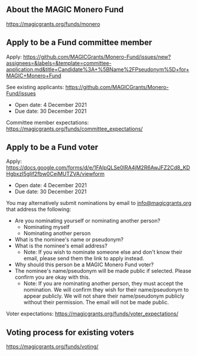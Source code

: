 ## About the MAGIC Monero Fund

https://magicgrants.org/funds/monero

## Apply to be a Fund committee member

Apply: https://github.com/MAGICGrants/Monero-Fund/issues/new?assignees=&labels=&template=committee-application.md&title=Candidate%3A+%5BName%2FPseudonym%5D+for+MAGIC+Monero+Fund

See existing applicants: https://github.com/MAGICGrants/Monero-Fund/issues

* Open date: 4 December 2021
* Due date: 30 December 2021

Committee member expectations: https://magicgrants.org/funds/committee_expectations/

## Apply to be a Fund voter

Apply: https://docs.google.com/forms/d/e/1FAIpQLSe0IRA4jM2R6AwJFZ2Cd8_KDHgbxzI5gIif2fbw0CejMUTZVA/viewform

* Open date: 4 December 2021
* Due date: 30 December 2021

You may alternatively submit nominations by email to info@magicgrants.org that address the following:
* Are you nominating yourself or nominating another person?
    * Nominating myself
    * Nominating another person
* What is the nominee's name or pseudonym?
* What is the nominee's email address?
    * Note: If you wish to nominate someone else and don't know their email, please send them the link to apply instead.
* Why should this person be a MAGIC Monero Fund voter?
* The nominee's name/pseudonym will be made public if selected. Please confirm you are okay with this.
    * Note: If you are nominating another person, they must accept the nomination. We will confirm they wish for their name/pseudonym to appear publicly. We will not share their name/pseudonym publicly without their permission. The email will not be made public.

Voter expectations: https://magicgrants.org/funds/voter_expectations/

## Voting process for existing voters

https://magicgrants.org/funds/voting/

